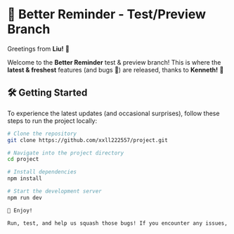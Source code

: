 # 🚀 Better Reminder - Test/Preview Branch  

Greetings from **Liu!** 👋  

Welcome to the **Better Reminder** test & preview branch! This is where the **latest & freshest** features (and bugs 🐞) are released, thanks to **Kenneth!**  🐧

## 🛠️ Getting Started  

To experience the latest updates (and occasional surprises), follow these steps to run the project locally:  

```sh
# Clone the repository  
git clone https://github.com/xxll222557/project.git  

# Navigate into the project directory  
cd project  

# Install dependencies  
npm install  

# Start the development server  
npm run dev  

🎉 Enjoy!

Run, test, and help us squash those bugs! If you encounter any issues, feel free to ignore them!
